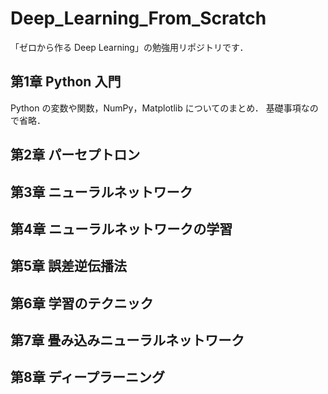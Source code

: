 # Deep_Learning_From_Scratch
「ゼロから作る Deep Learning」の勉強用リポジトリです．

## 第1章 Python 入門
Python の変数や関数，NumPy，Matplotlib についてのまとめ．
基礎事項なので省略．

## 第2章 パーセプトロン

## 第3章 ニューラルネットワーク

## 第4章 ニューラルネットワークの学習

## 第5章 誤差逆伝播法

## 第6章 学習のテクニック

## 第7章 畳み込みニューラルネットワーク

## 第8章 ディープラーニング

